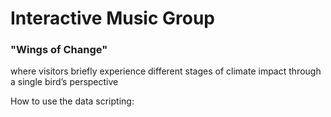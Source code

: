 # Interactive Music Group
### "Wings of Change"
where visitors briefly experience different stages of climate impact through a single bird’s perspective

How to use the data scripting:
